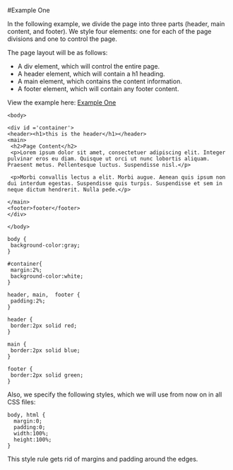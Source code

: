 #Example One

In the following example, we divide the page into three parts (header, main content, and footer). We style four elements: one for each of the page divisions and one to control the page.

The page layout will be as follows:

- A div element, which will control the entire page.
- A header element, which will contain a h1 heading.
- A main element, which contains the content information.
- A footer element, which will contain any footer content.

View the example here: <a href="archives/examples/test1.htm" target="_ blank">Example One</a>

```
<body>

<div id ='container'>
<header><h1>this is the header</h1></header>
<main>
 <h2>Page Content</h2>
 <p>Lorem ipsum dolor sit amet, consectetuer adipiscing elit. Integer pulvinar eros eu diam. Quisque ut orci ut nunc lobortis aliquam. Praesent metus. Pellentesque luctus. Suspendisse nisl.</p>

 <p>Morbi convallis lectus a elit. Morbi augue. Aenean quis ipsum non dui interdum egestas. Suspendisse quis turpis. Suspendisse et sem in neque dictum hendrerit. Nulla pede.</p>

</main>
<footer>footer</footer>
</div>

</body>
```

```
body {
 background-color:gray;
}

#container{ 
 margin:2%;
 background-color:white;
} 

header, main,  footer {
 padding:2%;
}

header { 
 border:2px solid red; 
} 

main { 
 border:2px solid blue; 
} 

footer { 
 border:2px solid green; 
}
```

Also, we specify the following styles, which we will use from now on in all CSS files:

```
body, html {
  margin:0;
  padding:0;
  width:100%;
  height:100%;
}
```

This style rule gets rid of margins and padding around the edges.
